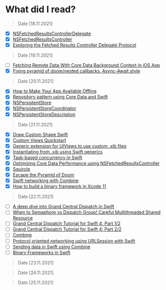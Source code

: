 # **What did I read?**

> Date [18.11.2021]

- [x] [NSFetchedResultsControllerDelegate](https://developer.apple.com/documentation/coredata/nsfetchedresultscontrollerdelegate)
- [x] [NSFetchedResultsController](https://developer.apple.com/documentation/coredata/nsfetchedresultscontroller)
- [x] [Exploring the Fetched Results Controller Delegate Protocol](https://cocoacasts.com/exploring-the-fetched-results-controller-delegate-protocol/)

> Date [19.11.2021]

- [ ] [Fetching Remote Data With Core Data Background Context in iOS App](https://medium.com/swift2go/fetching-remote-data-with-core-data-background-context-in-ios-app-224dad15ef6c)
- [x] [Fixing pyramid of doom/nested callbacks, Async-Await style](https://swiftlyanand.medium.com/fixing-pyramid-of-doom-nested-callbacks-async-await-style-50fcaadf7024)

> Date [20.11.2021]

- [x] [How to Make Your App Available Offline](https://yalantis.com/blog/offline-mode-application/)
- [x] [Repository pattern using Core Data and Swift](https://www.userdesk.io/blog/repository-pattern-using-core-data-and-swift/)
- [x] [NSPersistentStore](https://developer.apple.com/documentation/coredata/nspersistentstore)
- [x] [NSPersistentStoreCoordinator](https://developer.apple.com/documentation/coredata/nspersistentstorecoordinator)
- [x] [NSPersistentStoreDescription](https://developer.apple.com/documentation/coredata/nspersistentstoredescription)

> Date [21.11.2021]

- [x] [Draw Custom Shape Swift](https://stackoverflow.com/questions/52247127/draw-custom-shape-swift)
- [x] [Custom Views Quickstart](https://guides.codepath.com/ios/Custom-Views-Quickstart)
- [x] [Generic extension for UIViews to use custom .xib files](https://gist.github.com/MochaTheCoder/76e8799ccfb0c6d0b197887468c3eefa)
- [x] [Instantiating from .xib using Swift generics](https://theiconic.tech/instantiating-from-xib-using-swift-generics-632a2b3d8109)
- [x] [Task-based concurrency in Swift](https://www.swiftbysundell.com/articles/task-based-concurrency-in-swift/)
- [x] [Optimizing Core Data Performance using NSFetchedResultsController](https://www.hackingwithswift.com/read/38/10/optimizing-core-data-performance-using-nsfetchedresultscontroller)
- [x] [Squircle](https://coderoad.ru/18389114/%D0%9D%D0%B0%D1%80%D0%B8%D1%81%D1%83%D0%B9%D1%82%D0%B5-iOS-7-style-squircle-%D0%BF%D1%80%D0%BE%D0%B3%D1%80%D0%B0%D0%BC%D0%BC%D0%BD%D0%BE)
- [x] [Escape the Pyramid of Doom](https://levelup.gitconnected.com/escape-the-pyramid-of-doom-c58edd326225)
- [x] [Swift networking with Combine](https://www.userdesk.io/blog/swift-networking-with-combine/)
- [x] [How to build a binary framework in Xcode 11
](https://www.userdesk.io/blog/how-to-build-a-binary-framework-in-xcode-11/)

> Date [22.11.2021]

- [ ] [A deep dive into Grand Central Dispatch in Swift](https://www.swiftbysundell.com/articles/a-deep-dive-into-grand-central-dispatch-in-swift/)
- [ ] [When to Semaphore vs Dispatch Group! Careful Multithreaded Shared Resource](https://www.youtube.com/watch?v=6rJN_ECd1XM)
- [ ] [Grand Central Dispatch Tutorial for Swift 4: Part 1/2](https://www.raywenderlich.com/5370-grand-central-dispatch-tutorial-for-swift-4-part-1-2)
- [ ] [Grand Central Dispatch Tutorial for Swift 4: Part 2/2](https://www.raywenderlich.com/5371-grand-central-dispatch-tutorial-for-swift-4-part-2-2)
- [ ] [Combine](https://developer.apple.com/documentation/combine)
- [ ] [Protocol oriented networking using URLSession with Swift](https://www.userdesk.io/blog/protocol-oriented-networking-using-url-session-with-swift/)
- [ ] [Sending data in Swift using Combine](https://www.userdesk.io/blog/sending-data-in-swift-using-combine/)
- [ ] [Binary Frameworks in Swift](https://developer.apple.com/videos/play/wwdc2019/416/)

> Date [23.11.2021]

> Date [24.11.2021]

> Date [25.11.2021]
